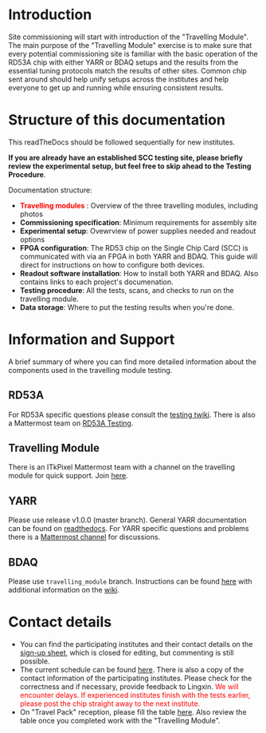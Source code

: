 Introduction
============

Site commissioning will start with introduction of the "Travelling
Module". The main purpose of the "Travelling Module" exercise is to make
sure that every potential commissioning site is familiar with the basic
operation of the RD53A chip with either YARR or BDAQ setups and the
results from the essential tuning protocols match the results of other
sites. Common chip sent around should help unify setups across the
institutes and help everyone to get up and running while ensuring
consistent results.

Structure of this documentation
=================================
This readTheDocs should be followed sequentially for new institutes.

**If you are already have an established SCC testing site, please briefly review the experimental setup, but feel free to skip ahead to the Testing Procedure**.

Documentation structure:

   - <span style="color:red"> **Travelling modules** </span>: Overview of the three travelling modules, including photos
   - **Commissioning specification**: Minimum requirements for assembly site
   - **Experimental setup**: Ovewrview of power supplies needed and readout options
   - **FPGA configuration**: The RD53 chip on the Single Chip Card (SCC) is communicated with via an FPGA in both YARR and BDAQ. This guide will direct for instructions on how to configure both devices.
   - **Readout software installation**: How to install both YARR and BDAQ. Also contains links to each project's documenation.
   - **Testing procedure**: All the tests, scans, and checks to run on the travelling module. 
   - **Data storage**: Where to put the testing results when you're done.


Information and Support
=======================
A brief summary of where you can find more detailed information about the components used in the travelling module testing.

## RD53A
For RD53A specific questions please consult the [testing
twiki](https://twiki.cern.ch/twiki/bin/viewauth/RD53/RD53ATesting). There is also a Mattermost team on [RD53A Testing](https://mattermost.web.cern.ch/rd53-testing).

## Travelling Module
There is an ITkPixel Mattermost team with a channel on the travelling
module for quick support. Join
[here](https://mattermost.web.cern.ch/signup_user_complete/?id=ujzsdu51p3nuirqp7h5bkjo5ay).

## YARR

Please use release v1.0.0 (master branch).
General YARR documentation can be found on
[readthedocs](https://yarr.readthedocs.io). For YARR specific questions
and problems there is a [Mattermost
channel](https://mattermost.web.cern.ch/yarr) for discussions.

## BDAQ
Please use ``travelling_module`` branch.
Instructions can be found
[here](https://gitlab.cern.ch/silab/bdaq53) with additional information
on the [wiki](https://gitlab.cern.ch/silab/bdaq53/wikis/home).

Contact details
===============

- You can find the participating institutes and their contact details on the [sign-up sheet](https://docs.google.com/spreadsheets/d/1qtbo60B43QQgahlq0hG3hi0f7tpFaO4p044CMa54tGE/edit#gid=0), which is closed for editing, but commenting is still possible.
- The current schedule can be found [here](https://docs.google.com/spreadsheets/d/1uaxTqf-mSaBd6_UuOKpe0N2RLMPN3AFnNkIQ4CnIEUY/edit?usp=sharing). There is also a copy of the contact information of the participating institutes. Please check for the correctness and if necessary, provide feedback to Lingxin. <span style="color:red">We will encounter delays. If experienced institutes finish with the tests earlier, please post the chip straight away to the next institute.</span>  
- On "Travel Pack" reception, please fill the table
[here](https://twiki.cern.ch/twiki/bin/view/Atlas/ContactDetails). Also
review the table once you completed work with the "Travelling Module".
